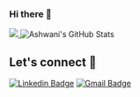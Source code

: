 ### Hi there 👋

<!--
**NullNicole/NullNicole** is a ✨ _special_ ✨ repository because its `README.md` (this file) appears on your GitHub profile.

Here are some ideas to get you started:

- 🔭 I’m currently working on ...
- 🌱 I’m currently learning ...
- 👯 I’m looking to collaborate on ...
- 🤔 I’m looking for help with ...
- 💬 Ask me about ...
- 📫 How to reach me: ...
- 😄 Pronouns: ...
- ⚡ Fun fact: ...
-->
<a href="https://github.com/NullNicole">
  <img src="https://github-readme-stats.vercel.app/api/top-langs/?username=Neel2904&theme=radical&hide=glsl,python" />
</a>
<img src="https://github-readme-stats.vercel.app/api?username=NullNicole&&show_icons=true&theme=radical&line_height=27&v=5" alt="Ashwani's GitHub Stats" />

##  Let's connect :speech_balloon:
[![Linkedin Badge](https://img.shields.io/badge/-Mayank-blue?style=flat-square&logo=Linkedin&logoColor=white&link=https://www.linkedin.com/in/mayank-dhargawe-b30377196/)](https://www.linkedin.com/in/mayank-dhargawe-b30377196/) [![Gmail Badge](https://img.shields.io/badge/-mddhargawe@gmail.com-c14438?style=flat-square&logo=Gmail&logoColor=white&link=mailto:mddhargawe@gmail.com)](mailto:mddhargawe@gmail.com)

